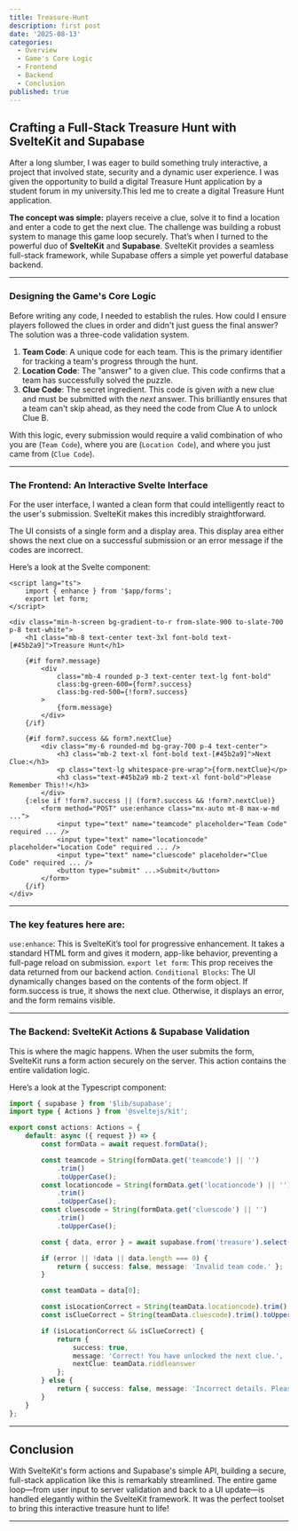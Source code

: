 ```yaml
---
title: Treasure-Hunt
description: first post
date: '2025-08-13'
categories:
  - Overview
  - Game's Core Logic
  - Frontend
  - Backend
  - Conclusion
published: true
---
```


## Crafting a Full-Stack Treasure Hunt with SvelteKit and Supabase

After a long slumber, I was eager to build something truly interactive, a project that involved state, security and a dynamic user experience. I was given the opportunity to build a digital Treasure Hunt application by a student forum in my university.This led me to create a digital Treasure Hunt application.

**The concept was simple:** players receive a clue, solve it to find a location and enter a code to get the next clue. The challenge was building a robust system to manage this game loop securely. That’s when I turned to the powerful duo of **SvelteKit** and **Supabase**. SvelteKit provides a seamless full-stack framework, while Supabase offers a simple yet powerful database backend.

---

### Designing the Game's Core Logic

Before writing any code, I needed to establish the rules. How could I ensure players followed the clues in order and didn't just guess the final answer? The solution was a three-code validation system.

1. **Team Code**: A unique code for each team. This is the primary identifier for tracking a team's progress through the hunt.
2. **Location Code**: The "answer" to a given clue. This code confirms that a team has successfully solved the puzzle.
3. **Clue Code**: The secret ingredient. This code is given _with_ a new clue and must be submitted with the _next_ answer. This brilliantly ensures that a team can't skip ahead, as they need the code from Clue A to unlock Clue B.

With this logic, every submission would require a valid combination of who you are (`Team Code`), where you are (`Location Code`), and where you just came from (`Clue Code`).

---

### The Frontend: An Interactive Svelte Interface

For the user interface, I wanted a clean form that could intelligently react to the user's submission. SvelteKit makes this incredibly straightforward.

The UI consists of a single form and a display area. This display area either shows the next clue on a successful submission or an error message if the codes are incorrect.

Here’s a look at the Svelte component:

```svelte
<script lang="ts">
	import { enhance } from '$app/forms';
	export let form;
</script>

<div class="min-h-screen bg-gradient-to-r from-slate-900 to-slate-700 p-8 text-white">
	<h1 class="mb-8 text-center text-3xl font-bold text-[#45b2a9]">Treasure Hunt</h1>

	{#if form?.message}
		<div
			class="mb-4 rounded p-3 text-center text-lg font-bold"
			class:bg-green-600={form?.success}
			class:bg-red-500={!form?.success}
		>
			{form.message}
		</div>
	{/if}

	{#if form?.success && form?.nextClue}
		<div class="my-6 rounded-md bg-gray-700 p-4 text-center">
			<h3 class="mb-2 text-xl font-bold text-[#45b2a9]">Next Clue:</h3>
			<p class="text-lg whitespace-pre-wrap">{form.nextClue}</p>
			<h3 class="text-#45b2a9 mb-2 text-xl font-bold">Please Remember This!!</h3>
		</div>
	{:else if !form?.success || (form?.success && !form?.nextClue)}
		<form method="POST" use:enhance class="mx-auto mt-8 max-w-md ...">
			<input type="text" name="teamcode" placeholder="Team Code" required ... />
			<input type="text" name="locationcode" placeholder="Location Code" required ... />
			<input type="text" name="cluescode" placeholder="Clue Code" required ... />
			<button type="submit" ...>Submit</button>
		</form>
	{/if}
</div>
```

---

### The key features here are:

`use:enhance`: This is SvelteKit’s tool for progressive enhancement. It takes a standard HTML form and gives it modern, app-like behavior, preventing a full-page reload on submission.
`export let form`: This prop receives the data returned from our backend action.
`Conditional Blocks`: The UI dynamically changes based on the contents of the form object. If form.success is true, it shows the next clue. Otherwise, it displays an error, and the form remains visible.

---

### The Backend: SvelteKit Actions & Supabase Validation

This is where the magic happens. When the user submits the form, SvelteKit runs a form action securely on the server. This action contains the entire validation logic.

Here’s a look at the Typescript component:

```typescript
import { supabase } from '$lib/supabase';
import type { Actions } from '@sveltejs/kit';

export const actions: Actions = {
	default: async ({ request }) => {
		const formData = await request.formData();

		const teamcode = String(formData.get('teamcode') || '')
			.trim()
			.toUpperCase();
		const locationcode = String(formData.get('locationcode') || '')
			.trim()
			.toUpperCase();
		const cluescode = String(formData.get('cluescode') || '')
			.trim()
			.toUpperCase();

		const { data, error } = await supabase.from('treasure').select('*').ilike('teamcode', teamcode);

		if (error || !data || data.length === 0) {
			return { success: false, message: 'Invalid team code.' };
		}

		const teamData = data[0];

		const isLocationCorrect = String(teamData.locationcode).trim().toUpperCase() === locationcode;
		const isClueCorrect = String(teamData.cluescode).trim().toUpperCase() === cluescode;

		if (isLocationCorrect && isClueCorrect) {
			return {
				success: true,
				message: 'Correct! You have unlocked the next clue.',
				nextClue: teamData.riddleanswer
			};
		} else {
			return { success: false, message: 'Incorrect details. Please try again.' };
		}
	}
};
```

---

## Conclusion

With SvelteKit's form actions and Supabase's simple API, building a secure, full-stack application like this is remarkably streamlined. The entire game loop—from user input to server validation and back to a UI update—is handled elegantly within the SvelteKit framework. It was the perfect toolset to bring this interactive treasure hunt to life!

---
